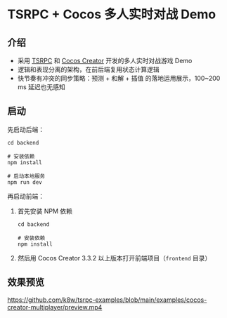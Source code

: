 # TSRPC + Cocos 多人实时对战 Demo

## 介绍

- 采用 [TSRPC](https://tsrpc.cn) 和 [Cocos Creator](https://www.cocos.com/) 开发的多人实时对战游戏 Demo
- 逻辑和表现分离的架构，在前后端复用状态计算逻辑
- 快节奏有冲突的同步策略：预测 + 和解 + 插值 的落地运用展示，100~200 ms 延迟也无感知

## 启动

先启动后端：

```shell
cd backend

# 安装依赖
npm install

# 启动本地服务
npm run dev
```

再启动前端：

1. 首先安装 NPM 依赖
    ```shell
    cd backend

    # 安装依赖
    npm install
    ```
2. 然后用 Cocos Creator 3.3.2 以上版本打开前端项目（`frontend` 目录）

## 效果预览

https://github.com/k8w/tsrpc-examples/blob/main/examples/cocos-creator-multiplayer/preview.mp4
